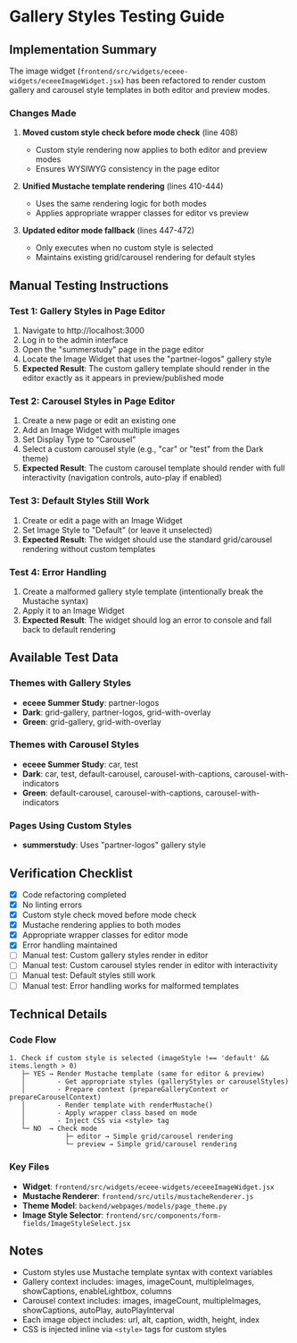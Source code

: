 # Gallery Styles Testing Guide

## Implementation Summary

The image widget (`frontend/src/widgets/eceee-widgets/eceeeImageWidget.jsx`) has been refactored to render custom gallery and carousel style templates in both editor and preview modes.

### Changes Made

1. **Moved custom style check before mode check** (line 408)
   - Custom style rendering now applies to both editor and preview modes
   - Ensures WYSIWYG consistency in the page editor

2. **Unified Mustache template rendering** (lines 410-444)
   - Uses the same rendering logic for both modes
   - Applies appropriate wrapper classes for editor vs preview

3. **Updated editor mode fallback** (lines 447-472)
   - Only executes when no custom style is selected
   - Maintains existing grid/carousel rendering for default styles

## Manual Testing Instructions

### Test 1: Gallery Styles in Page Editor

1. Navigate to http://localhost:3000
2. Log in to the admin interface
3. Open the "summerstudy" page in the page editor
4. Locate the Image Widget that uses the "partner-logos" gallery style
5. **Expected Result**: The custom gallery template should render in the editor exactly as it appears in preview/published mode

### Test 2: Carousel Styles in Page Editor

1. Create a new page or edit an existing one
2. Add an Image Widget with multiple images
3. Set Display Type to "Carousel"
4. Select a custom carousel style (e.g., "car" or "test" from the Dark theme)
5. **Expected Result**: The custom carousel template should render with full interactivity (navigation controls, auto-play if enabled)

### Test 3: Default Styles Still Work

1. Create or edit a page with an Image Widget
2. Set Image Style to "Default" (or leave it unselected)
3. **Expected Result**: The widget should use the standard grid/carousel rendering without custom templates

### Test 4: Error Handling

1. Create a malformed gallery style template (intentionally break the Mustache syntax)
2. Apply it to an Image Widget
3. **Expected Result**: The widget should log an error to console and fall back to default rendering

## Available Test Data

### Themes with Gallery Styles
- **eceee Summer Study**: partner-logos
- **Dark**: grid-gallery, partner-logos, grid-with-overlay
- **Green**: grid-gallery, grid-with-overlay

### Themes with Carousel Styles
- **eceee Summer Study**: car, test
- **Dark**: car, test, default-carousel, carousel-with-captions, carousel-with-indicators
- **Green**: default-carousel, carousel-with-captions, carousel-with-indicators

### Pages Using Custom Styles
- **summerstudy**: Uses "partner-logos" gallery style

## Verification Checklist

- [x] Code refactoring completed
- [x] No linting errors
- [x] Custom style check moved before mode check
- [x] Mustache rendering applies to both modes
- [x] Appropriate wrapper classes for editor mode
- [x] Error handling maintained
- [ ] Manual test: Custom gallery styles render in editor
- [ ] Manual test: Custom carousel styles render in editor with interactivity
- [ ] Manual test: Default styles still work
- [ ] Manual test: Error handling works for malformed templates

## Technical Details

### Code Flow
```
1. Check if custom style is selected (imageStyle !== 'default' && items.length > 0)
   ├─ YES → Render Mustache template (same for editor & preview)
   │        - Get appropriate styles (galleryStyles or carouselStyles)
   │        - Prepare context (prepareGalleryContext or prepareCarouselContext)
   │        - Render template with renderMustache()
   │        - Apply wrapper class based on mode
   │        - Inject CSS via <style> tag
   └─ NO  → Check mode
              ├─ editor → Simple grid/carousel rendering
              └─ preview → Simple grid/carousel rendering
```

### Key Files
- **Widget**: `frontend/src/widgets/eceee-widgets/eceeeImageWidget.jsx`
- **Mustache Renderer**: `frontend/src/utils/mustacheRenderer.js`
- **Theme Model**: `backend/webpages/models/page_theme.py`
- **Image Style Selector**: `frontend/src/components/form-fields/ImageStyleSelect.jsx`

## Notes

- Custom styles use Mustache template syntax with context variables
- Gallery context includes: images, imageCount, multipleImages, showCaptions, enableLightbox, columns
- Carousel context includes: images, imageCount, multipleImages, showCaptions, autoPlay, autoPlayInterval
- Each image object includes: url, alt, caption, width, height, index
- CSS is injected inline via `<style>` tags for custom styles

